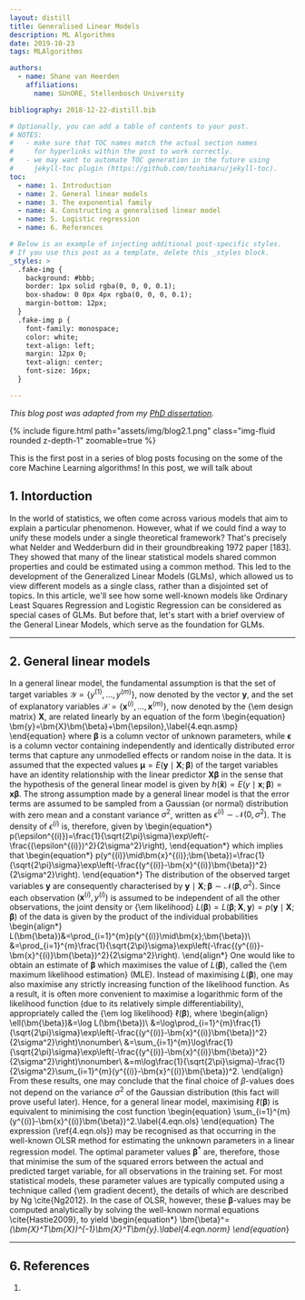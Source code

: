 ```yaml
---
layout: distill
title: Generalised Linear Models
description: ML Algorithms
date: 2019-10-23
tags: MLAlgorithms

authors:
  - name: Shane van Heerden
    affiliations:
      name: SUnORE, Stellenbosch University

bibliography: 2018-12-22-distill.bib

# Optionally, you can add a table of contents to your post.
# NOTES:
#   - make sure that TOC names match the actual section names
#     for hyperlinks within the post to work correctly.
#   - we may want to automate TOC generation in the future using
#     jekyll-toc plugin (https://github.com/toshimaru/jekyll-toc).
toc:
  - name: 1. Introduction
  - name: 2. General linear models
  - name: 3. The exponential family
  - name: 4. Constructing a generalised linear model
  - name: 5. Logistic regression
  - name: 6. References

# Below is an example of injecting additional post-specific styles.
# If you use this post as a template, delete this _styles block.
_styles: >
  .fake-img {
    background: #bbb;
    border: 1px solid rgba(0, 0, 0, 0.1);
    box-shadow: 0 0px 4px rgba(0, 0, 0, 0.1);
    margin-bottom: 12px;
  }
  .fake-img p {
    font-family: monospace;
    color: white;
    text-align: left;
    margin: 12px 0;
    text-align: center;
    font-size: 16px;
  }

---
```


*This blog post was adapted from my [PhD dissertation](https://sunore.co.za/wp-content/uploads/2021/03/vanheerden_phd_2020.pdf).*

{% include figure.html path="assets/img/blog2.1.png" class="img-fluid rounded z-depth-1" zoomable=true %}

This is the first post in a series of blog posts focusing on the some of the core Machine Learning algorithms! In this post, we will talk about 

## 1. Intorduction

In the world of statistics, we often come across various models that aim to explain a particular phenomenon. However, what if we could find a way to unify these models under a single theoretical framework? That's precisely what Nelder and Wedderburn did in their groundbreaking 1972 paper [183]. They showed that many of the linear statistical models shared common properties and could be estimated using a common method. This led to the development of the Generalized Linear Models (GLMs), which allowed us to view different models as a single class, rather than a disjointed set of topics. In this article, we'll see how some well-known models like Ordinary Least Squares Regression and Logistic Regression can be considered as special cases of GLMs. But before that, let's start with a brief overview of the General Linear Models, which serve as the foundation for GLMs.

***

## 2. General linear models

In a general linear model, the fundamental assumption is that the set of target variables $\mathcal{Y}=\{y^{(1)},\ldots,y^{(m)}\}$, now denoted by the vector $\bm{y}$, and the set of explanatory variables $\mathcal{X}=\{\bm{x}^{(i)},\ldots,\bm{x}^{(m)}\}$, now denoted by the {\em design matrix} $\bm{X}$, are related linearly by an equation of the form
\begin{equation}
\bm{y}=\bm{X}\bm{\beta}+\bm{\epsilon},\label{4.eqn.asmp}
\end{equation}
where $\bm{\beta}$ is a column vector of unknown parameters, while $\bm{\epsilon}$ is a column vector containing independently and identically distributed error terms that capture any unmodelled effects or random noise in the data. It is assumed that the expected values $\bm{\mu}=E(\bm{y}\mid\bm{X};\bm{\beta})$ of the target variables have an identity relationship with the linear predictor $\bm{X}\bm{\beta}$ in the sense that the hypothesis of the general linear model is given by $h(\bm{\tilde{x}})=E(y\mid \bm{x};\bm{\beta})=\bm{x}\bm{\beta}$. The strong assumption made by a general linear model is that the error terms are assumed to be sampled from a Gaussian (or normal) distribution with zero mean and a constant variance $\sigma^2$, written as $\epsilon^{(i)}\sim\mathcal{N}(0,\sigma^2)$. The density of $\epsilon^{(i)}$ is, therefore, given by
\begin{equation*}
p(\epsilon^{(i)})=\frac{1}{\sqrt{2\pi}\sigma}\exp\left(-\frac{(\epsilon^{(i)})^2}{2\sigma^2}\right),
\end{equation*}
which implies that
\begin{equation*}
p(y^{(i)}\mid\bm{x}^{(i)};\bm{\beta})=\frac{1}{\sqrt{2\pi}\sigma}\exp\left(-\frac{(y^{(i)}-\bm{x}^{(i)}\bm{\beta})^2}{2\sigma^2}\right).
\end{equation*}
The distribution of the observed target variables $\bm{y}$ are consequently characterised by $\bm{y}\mid\bm{X};\bm{\beta}\sim\mathcal{N}(\bm{\beta},\sigma^2)$. Since each observation $(\bm{x}^{(i)}, y^{(i)})$ is assumed to be independent of all the other observations, the joint density or {\em likelihood} $L(\bm{\beta})=L(\bm{\beta};\bm{X},\bm{y})=p(\bm{y}\mid\bm{X};\bm{\beta})$ of the data is given by the product of the individual probabilities
\begin{align*}
L(\bm{\beta})&=\prod_{i=1}^{m}p(y^{(i)}\mid\bm{x};\bm{\beta})\\
&=\prod_{i=1}^{m}\frac{1}{\sqrt{2\pi}\sigma}\exp\left(-\frac{(y^{(i)}-\bm{x}^{(i)}\bm{\beta})^2}{2\sigma^2}\right).
\end{align*}
One would like to obtain an estimate of $\bm{\beta}$ which maximises the value of $L(\bm{\beta})$, called the {\em maximum likelihood estimation} (MLE). Instead of maximising $L(\bm{\beta})$, one may also maximise any strictly increasing function of the likelihood function. As a result, it is often more convenient to maximise a logarithmic form of the likelihood function (due to its relatively simple differentiability), appropriately called the {\em log likelihood} $\ell(\bm{\beta})$, where
\begin{align}
\ell(\bm{\beta})&=\log L(\bm{\beta})\\
&=\log\prod_{i=1}^{m}\frac{1}{\sqrt{2\pi}\sigma}\exp\left(-\frac{(y^{(i)}-\bm{x}^{(i)}\bm{\beta})^2}{2\sigma^2}\right)\nonumber\\
&=\sum_{i=1}^{m}\log\frac{1}{\sqrt{2\pi}\sigma}\exp\left(-\frac{(y^{(i)}-\bm{x}^{(i)}\bm{\beta})^2}{2\sigma^2}\right)\nonumber\\
&=m\log\frac{1}{\sqrt{2\pi}\sigma}-\frac{1}{2\sigma^2}\sum_{i=1}^{m}(y^{(i)}-\bm{x}^{(i)}\bm{\beta})^2.
\end{align}
From these results, one may conclude that the final choice of $\beta$-values does not depend on the variance $\sigma^2$ of the Gaussian distribution (this fact will prove useful later). Hence, for a general linear model, maximising $\ell(\bm{\beta})$ is equivalent to minimising the cost function
\begin{equation}
\sum_{i=1}^{m}(y^{(i)}-\bm{x}^{(i)}\bm{\beta})^2.\label{4.eqn.ols}
\end{equation}
The expression (\ref{4.eqn.ols}) may be recognised as that occurring in the well-known OLSR method for estimating the unknown parameters in a linear regression model. The optimal parameter values $\bm{\beta}^*$ are, therefore, those that minimise the sum of the squared errors between the actual and predicted target variable, for all observations in the training set. For most statistical models, these parameter values are typically computed using a technique called {\em gradient decent}, the details of which are described by Ng \cite{Ng2012}. In the case of OLSR, however, these $\bm{\beta}$-values may be computed analytically by solving the well-known normal equations \cite{Hastie2009}, to yield
\begin{equation*}
\bm{\beta}^*=(\bm{X}^T\bm{X})^{-1}\bm{X}^T\bm{y}.\label{4.eqn.norm}
\end{equation*}

***

## 6. References

1. 
